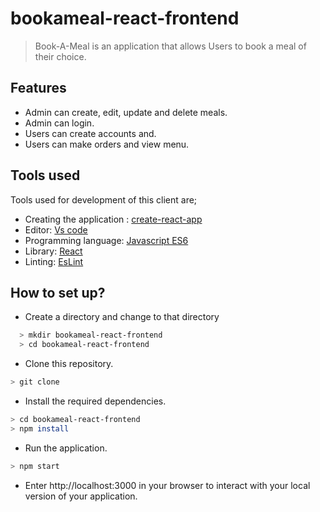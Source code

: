 # bookameal-react-frontend


> Book-A-Meal is an application that allows Users to book a meal of their choice.


## Features
- Admin can create, edit, update and delete meals.
- Admin can login.
- Users can create accounts and.
- Users can make orders and view menu. 


## Tools used
Tools used for development of this client are;
- Creating the application : [create-react-app](https://github.com/facebook/create-react-app/blob/master/README.md#getting-started)
- Editor: [Vs code](https://code.visualstudio.com)
- Programming language: [Javascript ES6](http://es6-features.org/#Constants)
- Library: [React](https://reactjs.org)
- Linting: [EsLint](https://eslint.org)

## How to set up?
- Create a directory and change to that directory
```sh
  > mkdir bookameal-react-frontend
  > cd bookameal-react-frontend
```
- Clone this repository.
```sh
> git clone 
```
- Install the required dependencies.
```sh
> cd bookameal-react-frontend
> npm install
```
- Run the application.
```sh
> npm start
```
- Enter http://localhost:3000 in your browser to interact with your local version of your application.

